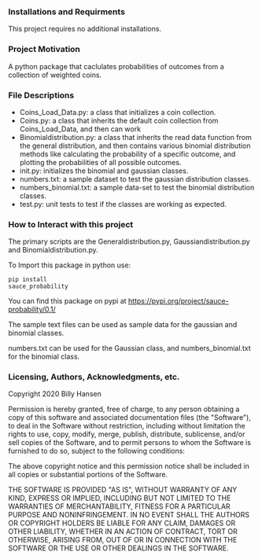 ### Installations and Requirments

This project requires no additional installations.

### Project Motivation

A python package that caclulates probabilities of outcomes from a collection of weighted coins.


### File Descriptions

- Coins_Load_Data.py: a class that initializes a coin collection.
- Coins.py: a class that inherits the default coin collection from Coins_Load_Data, and then can work 
- Binomialdistribution.py: a class that inherits the read data function from the
general distribution, and then contains various binomial distribution methods like calculating
the probability of a specific outcome, and plotting the probabilities of all possible outcomes.
- init.py: initializes the binomial and gaussian classes.
- numbers.txt: a sample dataset to test the gaussian distribution classes.
- numbers_binomial.txt: a sample data-set to test the binomial distribution classes. 
- test.py: unit tests to test if the classes are working as expected.

### How to Interact with this project

The primary scripts are the Generaldistribution.py, Gaussiandistribution.py and
Binomialdistribution.py. 

To Import this package in python use: <pre><code>pip install sauce_probability
</code></pre>

You can find this package on pypi at https://pypi.org/project/sauce-probability/0.1/

The sample text files can be used as sample data for the gaussian and binomial classes.

numbers.txt can be used for the Gaussian class, and numbers_binomial.txt for the binomial class.

### Licensing, Authors, Acknowledgments, etc.

Copyright 2020 Billy Hansen

Permission is hereby granted, free of charge, to any person obtaining a copy of this software and associated documentation files (the "Software"), to deal in the Software without restriction, including without limitation the rights to use, copy, modify, merge, publish, distribute, sublicense, and/or sell copies of the Software, and to permit persons to whom the Software is furnished to do so, subject to the following conditions:

The above copyright notice and this permission notice shall be included in all copies or substantial portions of the Software.

THE SOFTWARE IS PROVIDED "AS IS", WITHOUT WARRANTY OF ANY KIND, EXPRESS OR IMPLIED, INCLUDING BUT NOT LIMITED TO THE WARRANTIES OF MERCHANTABILITY, FITNESS FOR A PARTICULAR PURPOSE AND NONINFRINGEMENT. IN NO EVENT SHALL THE AUTHORS OR COPYRIGHT HOLDERS BE LIABLE FOR ANY CLAIM, DAMAGES OR OTHER LIABILITY, WHETHER IN AN ACTION OF CONTRACT, TORT OR OTHERWISE, ARISING FROM, OUT OF OR IN CONNECTION WITH THE SOFTWARE OR THE USE OR OTHER DEALINGS IN THE SOFTWARE.